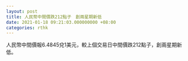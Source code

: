 ```yaml
---
layout: post
title: 人民幣中間價跌212點子　創兩星期新低
date: 2021-01-18 09:21:03.000000000 +08:00
categories: rthk
---
```


人民幣中間價報6.4845兌1美元，較上個交易日中間價跌212點子，創兩星期新低。
